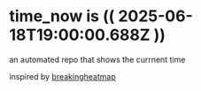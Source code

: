 # time_now is (( 2025-06-18T19:00:00.688Z ))

an automated repo that shows the currnent time

inspired by [breakingheatmap](https://github.com/breakingheatmap/breakingheatmap)